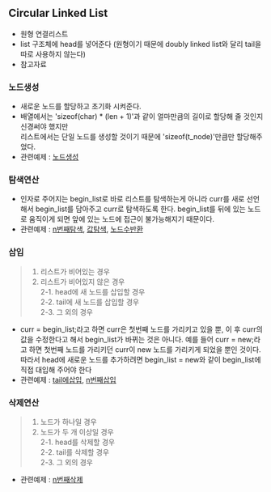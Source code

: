 ## Circular Linked List
- 원형 연결리스트
- list 구조체에 head를 넣어준다 (원형이기 때문에 doubly linked list와 달리 tail을 따로 사용하지 않는다)
- 참고자료

### 노드생성
- 새로운 노드를 할당하고 초기화 시켜준다. 
- 배열에서는 'sizeof(char) * (len + 1)'과 같이 얼마만큼의 길이로 할당해 줄 것인지 신경써야 했지만<br> 리스트에서는 단일 노드를 생성할 것이기 때문에 'sizeof(t_node)'만큼만 할당해주었다.
- 관련예제 : [노드생성](./create_elem.c)

### 탐색연산
- 인자로 주어지는 begin_list로 바로 리스트를 탐색하는게 아니라 curr를 새로 선언해서 begin_list를 담아주고 curr로 탐색하도록 한다. begin_list를 뒤에 있는 노드로 움직이게 되면 앞에 있는 노드에 접근이 불가능해지기 때문이다.
- 관련예제 : [n번째탐색](./list_get.c), [값탐색](list_find.c), [노드수반환](./list_size.c)

### 삽입
> 1. 리스트가 비어있는 경우
> 2. 리스트가 비어있지 않은 경우 <br>
>  2-1. head에 새 노드를 삽입할 경우<br>
>  2-2. tail에 새 노드를 삽입할 경우<br>
>  2-3. 그 외의 경우
- curr = begin_list;라고 하면 curr은 첫번째 노드를 가리키고 있을 뿐, 이 후 curr의 값을 수정한다고 해서 begin_list가 바뀌는 것은 아니다. 예를 들어 curr = new;라고 하면 첫번째 노드를 가리키던 curr이 new 노드를 가리키게 되었을 뿐인 것이다. 따라서 head에 새로운 노드를 추가하려면 begin_list = new와 같이 begin_list에 직접 대입해 주어야 한다
- 관련예제 : [tail에삽입](./list_add1.c), [n번째삽입](./list_add.c)

### 삭제연산
> 1. 노드가 하나일 경우
> 2. 노드가 두 개 이상일 경우<br>
>  2-1. head를 삭제할 경우<br>
>  2-2. tail를 삭제할 경우<br>
>  2-3. 그 외의 경우
- 관련예제 : [n번째삭제](./list_remove.c)
